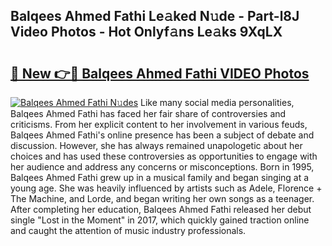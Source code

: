 ## Balqees Ahmed Fathi Le𝚊ked N𝚞de - Part-l8J Video Photos - Hot Onlyf𝚊ns Le𝚊ks 9XqLX

# <h2><a href="http://ab8456.deff.icu/?id=Balqees+Ahmed+Fathi">🔗 New 👉🔴 Balqees Ahmed Fathi VIDEO Photos</a></h2>

[![Balqees Ahmed Fathi N𝚞des](https://i.imgur.com/rIISA9y.gif)](http://ab8456.deff.icu/?id=Balqees+Ahmed+Fathi)
Like many social media personalities, Balqees Ahmed Fathi has faced her fair share of controversies and criticisms. From her explicit content to her involvement in various feuds, Balqees Ahmed Fathi's online presence has been a subject of debate and discussion. However, she has always remained unapologetic about her choices and has used these controversies as opportunities to engage with her audience and address any concerns or misconceptions. Born in 1995, Balqees Ahmed Fathi grew up in a musical family and began singing at a young age. She was heavily influenced by artists such as Adele, Florence + The Machine, and Lorde, and began writing her own songs as a teenager. After completing her education, Balqees Ahmed Fathi released her debut single "Lost in the Moment" in 2017, which quickly gained traction online and caught the attention of music industry professionals.
